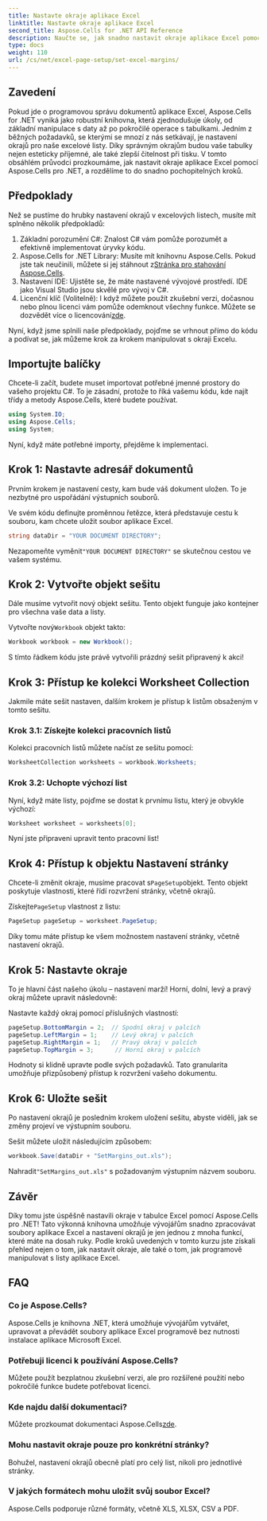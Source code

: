 ```yaml
---
title: Nastavte okraje aplikace Excel
linktitle: Nastavte okraje aplikace Excel
second_title: Aspose.Cells for .NET API Reference
description: Naučte se, jak snadno nastavit okraje aplikace Excel pomocí Aspose.Cells pro .NET, pomocí našeho podrobného průvodce. Ideální pro vývojáře, kteří chtějí vylepšit své rozvržení tabulek.
type: docs
weight: 110
url: /cs/net/excel-page-setup/set-excel-margins/
---
```

## Zavedení

Pokud jde o programovou správu dokumentů aplikace Excel, Aspose.Cells for .NET vyniká jako robustní knihovna, která zjednodušuje úkoly, od základní manipulace s daty až po pokročilé operace s tabulkami. Jedním z běžných požadavků, se kterými se mnozí z nás setkávají, je nastavení okrajů pro naše excelové listy. Díky správným okrajům budou vaše tabulky nejen esteticky příjemné, ale také zlepší čitelnost při tisku. V tomto obsáhlém průvodci prozkoumáme, jak nastavit okraje aplikace Excel pomocí Aspose.Cells pro .NET, a rozdělíme to do snadno pochopitelných kroků.

## Předpoklady

Než se pustíme do hrubky nastavení okrajů v excelových listech, musíte mít splněno několik předpokladů:

1. Základní porozumění C#: Znalost C# vám pomůže porozumět a efektivně implementovat úryvky kódu.
2. Aspose.Cells for .NET Library: Musíte mít knihovnu Aspose.Cells. Pokud jste tak neučinili, můžete si jej stáhnout z[Stránka pro stahování Aspose.Cells](https://releases.aspose.com/cells/net/).
3. Nastavení IDE: Ujistěte se, že máte nastavené vývojové prostředí. IDE jako Visual Studio jsou skvělé pro vývoj v C#.
4.  Licenční klíč (Volitelně): I když můžete použít zkušební verzi, dočasnou nebo plnou licenci vám pomůže odemknout všechny funkce. Můžete se dozvědět více o licencování[zde](https://purchase.aspose.com/temporary-license/).

Nyní, když jsme splnili naše předpoklady, pojďme se vrhnout přímo do kódu a podívat se, jak můžeme krok za krokem manipulovat s okraji Excelu.

## Importujte balíčky

Chcete-li začít, budete muset importovat potřebné jmenné prostory do vašeho projektu C#. To je zásadní, protože to říká vašemu kódu, kde najít třídy a metody Aspose.Cells, které budete používat.

```csharp
using System.IO;
using Aspose.Cells;
using System;
```

Nyní, když máte potřebné importy, přejděme k implementaci.

## Krok 1: Nastavte adresář dokumentů

Prvním krokem je nastavení cesty, kam bude váš dokument uložen. To je nezbytné pro uspořádání výstupních souborů. 

Ve svém kódu definujte proměnnou řetězce, která představuje cestu k souboru, kam chcete uložit soubor aplikace Excel. 

```csharp
string dataDir = "YOUR DOCUMENT DIRECTORY";
```

 Nezapomeňte vyměnit`"YOUR DOCUMENT DIRECTORY"` se skutečnou cestou ve vašem systému.

## Krok 2: Vytvořte objekt sešitu

Dále musíme vytvořit nový objekt sešitu. Tento objekt funguje jako kontejner pro všechna vaše data a listy.

 Vytvořte nový`Workbook` objekt takto:

```csharp
Workbook workbook = new Workbook();
```

S tímto řádkem kódu jste právě vytvořili prázdný sešit připravený k akci!

## Krok 3: Přístup ke kolekci Worksheet Collection

Jakmile máte sešit nastaven, dalším krokem je přístup k listům obsaženým v tomto sešitu.

### Krok 3.1: Získejte kolekci pracovních listů

Kolekci pracovních listů můžete načíst ze sešitu pomocí:

```csharp
WorksheetCollection worksheets = workbook.Worksheets;
```

### Krok 3.2: Uchopte výchozí list

Nyní, když máte listy, pojďme se dostat k prvnímu listu, který je obvykle výchozí:

```csharp
Worksheet worksheet = worksheets[0];
```

Nyní jste připraveni upravit tento pracovní list!

## Krok 4: Přístup k objektu Nastavení stránky

 Chcete-li změnit okraje, musíme pracovat s`PageSetup`objekt. Tento objekt poskytuje vlastnosti, které řídí rozvržení stránky, včetně okrajů.

 Získejte`PageSetup` vlastnost z listu:

```csharp
PageSetup pageSetup = worksheet.PageSetup;
```

Díky tomu máte přístup ke všem možnostem nastavení stránky, včetně nastavení okrajů.

## Krok 5: Nastavte okraje

To je hlavní část našeho úkolu – nastavení marží! Horní, dolní, levý a pravý okraj můžete upravit následovně:

Nastavte každý okraj pomocí příslušných vlastností:

```csharp
pageSetup.BottomMargin = 2;  // Spodní okraj v palcích
pageSetup.LeftMargin = 1;    // Levý okraj v palcích
pageSetup.RightMargin = 1;   // Pravý okraj v palcích
pageSetup.TopMargin = 3;      // Horní okraj v palcích
```

Hodnoty si klidně upravte podle svých požadavků. Tato granularita umožňuje přizpůsobený přístup k rozvržení vašeho dokumentu.

## Krok 6: Uložte sešit

Po nastavení okrajů je posledním krokem uložení sešitu, abyste viděli, jak se změny projeví ve výstupním souboru.

Sešit můžete uložit následujícím způsobem:

```csharp
workbook.Save(dataDir + "SetMargins_out.xls");
```

 Nahradit`"SetMargins_out.xls"` s požadovaným výstupním názvem souboru. 

## Závěr

Díky tomu jste úspěšně nastavili okraje v tabulce Excel pomocí Aspose.Cells pro .NET! Tato výkonná knihovna umožňuje vývojářům snadno zpracovávat soubory aplikace Excel a nastavení okrajů je jen jednou z mnoha funkcí, které máte na dosah ruky. Podle kroků uvedených v tomto kurzu jste získali přehled nejen o tom, jak nastavit okraje, ale také o tom, jak programově manipulovat s listy aplikace Excel. 

## FAQ

### Co je Aspose.Cells?
Aspose.Cells je knihovna .NET, která umožňuje vývojářům vytvářet, upravovat a převádět soubory aplikace Excel programově bez nutnosti instalace aplikace Microsoft Excel.

### Potřebuji licenci k používání Aspose.Cells?
Můžete použít bezplatnou zkušební verzi, ale pro rozšířené použití nebo pokročilé funkce budete potřebovat licenci.

### Kde najdu další dokumentaci?
 Můžete prozkoumat dokumentaci Aspose.Cells[zde](https://reference.aspose.com/cells/net/).

### Mohu nastavit okraje pouze pro konkrétní stránky?
Bohužel, nastavení okrajů obecně platí pro celý list, nikoli pro jednotlivé stránky.

### V jakých formátech mohu uložit svůj soubor Excel?
Aspose.Cells podporuje různé formáty, včetně XLS, XLSX, CSV a PDF.